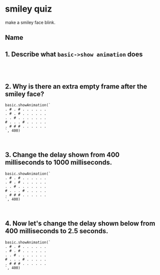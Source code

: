# smiley quiz

make a smiley face blink.

## Name

## 1. Describe what `basic->show animation` does

<br/>

<br/>

## 2. Why is there an extra empty frame after the smiley face?

```
basic.showAnimation(`
. # . # . . . . . .
. # . # . . . . . .
. . # . . . . . . .
# . . . # . . . . .
. # # # . . . . . .
`, 400)
```

<br/>

## 3. Change the delay shown from 400 milliseconds to 1000 milliseconds.

```
basic.showAnimation(`
. # . # . . . . . .
. # . # . . . . . .
. . # . . . . . . .
# . . . # . . . . .
. # # # . . . . . .
`, 400)
```

<br/>

## 4. Now let's change the delay shown below from 400 milliseconds to 2.5 seconds.

```
basic.showAnimation(`
. # . # . . . . . .
. # . # . . . . . .
. . # . . . . . . .
# . . . # . . . . .
. # # # . . . . . .
`, 400)
```

<br/>

